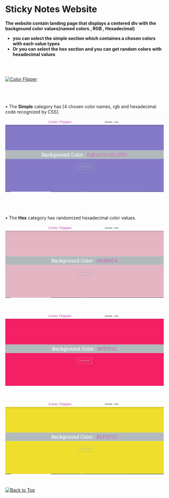  # Sticky Notes Website

<b>The website contain landing page that displays a centered div with the background color values(named colors , RGB , Hexadecimal) </b>

- <b>you can select the simple section which containes a chosen colors with each value types</b>
- <b>Or you can select the hex section and you can get random colors with hexadecimal values</b>

<br>
 

<br> 

<p id="project-title"><p>

<a href=#table-of-contents>![Color Flipper](https://res.cloudinary.com/dn1e07eul/image/upload/v1659385852/Readme%20Headers/inter-002-color-flipper_chbcfi.png)</a>

<br>


#


• The **Simple** category has [4 chosen color names, rgb and hexadecimal code recognized by CSS].

![simple page](images/Capture.PNG)

#

<br>

• The **Hex** category has randomized hexadecimal color values.

![hex page](images/Capture2.PNG)

<br>

![hex page](images/Capture4.PNG)

<br>

![hex page](images/Capture5.PNG)

#

<a href=#header>![Back to Top](https://res.cloudinary.com/dn1e07eul/image/upload/v1659314281/Readme%20Headers/inter-congrats_m4p3ck.png)</a>